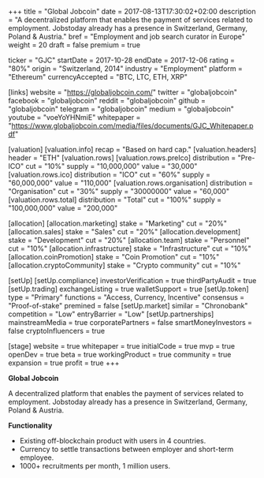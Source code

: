 +++
title = "Global Jobcoin"
date = 2017-08-13T17:30:02+02:00
description = "A decentralized platform that enables the payment of services related to employment. Jobstoday already has a presence in Switzerland, Germany, Poland & Austria."
bref = "Employment and job search curator in Europe"
weight = 20
draft = false
premium = true

ticker = "GJC"
startDate = 2017-10-28
endDate = 2017-12-06
rating = "80%"
origin = "Switzerland, 2014"
industry = "Employment"
platform = "Ethereum"
currencyAccepted = "BTC, LTC, ETH, XRP"

[links]
  website = "https://globaljobcoin.com/"
  twitter = "globaljobcoin"
  facebook = "globaljobcoin"
  reddit = "globaljobcoin"
  github = "globaljobcoin"
  telegram = "globaljobcoin"
  medium = "globaljobcoin"
  youtube = "voeYoYHNmiE"
  whitepaper = "https://www.globaljobcoin.com/media/files/documents/GJC_Whitepaper.pdf"

[valuation]
  [valuation.info]
    recap = "Based on hard cap."
  [valuation.headers]
    header = "ETH"
  [valuation.rows]
    [valuation.rows.preIco]
      distribution = "Pre-ICO"
      cut = "10%"
      supply = "10,000,000"
      value = "30,000"
    [valuation.rows.ico]
      distribution = "ICO"
      cut = "60%"
      supply = "60,000,000"
      value = "110,000"
    [valuation.rows.organisation]
      distribution = "Organisation"
      cut = "30%"
      supply = "30000000"
      value = "60,000"
    [valuation.rows.total]
      distribution = "Total"
      cut = "100%"
      supply = "100,000,000"
      value = "200,000"

[allocation]
  [allocation.marketing]
    stake = "Marketing"
    cut = "20%"
  [allocation.sales]
    stake = "Sales"
    cut = "20%"
  [allocation.development]
    stake = "Development"
    cut = "20%"
  [allocation.team]
    stake = "Personnel"
    cut = "10%"
  [allocation.infrastructure]
    stake = "Infrastructure"
    cut = "10%"
  [allocation.coinPromotion]
    stake = "Coin Promotion"
    cut = "10%"
  [allocation.cryptoCommunity]
    stake = "Crypto community"
    cut = "10%"

[setUp]
  [setUp.compliance]
    investorVerification = true
    thirdPartyAudit = true
  [setUp.trading]
    exchangeListing = true
    walletSupport = true
  [setUp.token]
    type = "Primary"
    functions = "Access, Currency, Incentive"
    consensus = "Proof-of-stake"
    premined = false
  [setUp.market]
    similar = "Chronobank"
    competition = "Low"
    entryBarrier = "Low"
  [setUp.partnerships]
    mainstreamMedia = true
    corporatePartners = false
    smartMoneyInvestors = false
    cryptoInfluencers = true

[stage]
  website = true
  whitepaper = true
  initialCode = true
  mvp = true
  openDev = true
  beta = true
  workingProduct = true
  community = true
  expansion = true
  profit = true
+++

**Global Jobcoin**

A decentralized platform that enables the payment of services related to employment. Jobstoday already has a presence in Switzerland, Germany, Poland & Austria.

**Functionality**

* Existing off-blockchain product with users in 4 countries.
* Currency to settle transactions between employer and short-term employee.
* 1000+ recruitments per month, 1 million users.
